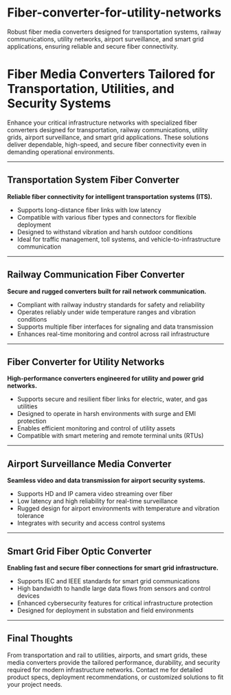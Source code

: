 # Fiber-converter-for-utility-networks
Robust fiber media converters designed for transportation systems, railway communications, utility networks, airport surveillance, and smart grid applications, ensuring reliable and secure fiber connectivity.

# Fiber Media Converters Tailored for Transportation, Utilities, and Security Systems

Enhance your critical infrastructure networks with specialized fiber converters designed for transportation, railway communications, utility grids, airport surveillance, and smart grid applications. These solutions deliver dependable, high-speed, and secure fiber connectivity even in demanding operational environments.

---

## Transportation System Fiber Converter

**Reliable fiber connectivity for intelligent transportation systems (ITS).**

- Supports long-distance fiber links with low latency  
- Compatible with various fiber types and connectors for flexible deployment  
- Designed to withstand vibration and harsh outdoor conditions  
- Ideal for traffic management, toll systems, and vehicle-to-infrastructure communication  

---

## Railway Communication Fiber Converter

**Secure and rugged converters built for rail network communication.**

- Compliant with railway industry standards for safety and reliability  
- Operates reliably under wide temperature ranges and vibration conditions  
- Supports multiple fiber interfaces for signaling and data transmission  
- Enhances real-time monitoring and control across rail infrastructure  

---

## Fiber Converter for Utility Networks

**High-performance converters engineered for utility and power grid networks.**

- Supports secure and resilient fiber links for electric, water, and gas utilities  
- Designed to operate in harsh environments with surge and EMI protection  
- Enables efficient monitoring and control of utility assets  
- Compatible with smart metering and remote terminal units (RTUs)  

---

## Airport Surveillance Media Converter

**Seamless video and data transmission for airport security systems.**

- Supports HD and IP camera video streaming over fiber  
- Low latency and high reliability for real-time surveillance  
- Rugged design for airport environments with temperature and vibration tolerance  
- Integrates with security and access control systems  

---

## Smart Grid Fiber Optic Converter

**Enabling fast and secure fiber connections for smart grid infrastructure.**

- Supports IEC and IEEE standards for smart grid communications  
- High bandwidth to handle large data flows from sensors and control devices  
- Enhanced cybersecurity features for critical infrastructure protection  
- Designed for deployment in substation and field environments  

---

## Final Thoughts

From transportation and rail to utilities, airports, and smart grids, these media converters provide the tailored performance, durability, and security required for modern infrastructure networks. Contact me for detailed product specs, deployment recommendations, or customized solutions to fit your project needs.
